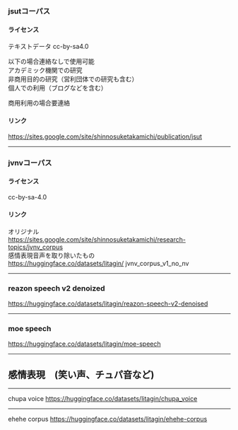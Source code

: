 ### jsutコーパス
#### ライセンス
テキストデータ cc-by-sa4.0

以下の場合連絡なしで使用可能  
アカデミック機関での研究  
非商用目的の研究（営利団体での研究も含む）  
個人での利用（ブログなどを含む）  

商用利用の場合要連絡
#### リンク
https://sites.google.com/site/shinnosuketakamichi/publication/jsut

----

### jvnvコーパス
#### ライセンス
cc-by-sa-4.0
#### リンク
オリジナル  
https://sites.google.com/site/shinnosuketakamichi/research-topics/jvnv_corpus  
感情表現音声を取り除いたもの  
https://huggingface.co/datasets/litagin/  jvnv_corpus_v1_no_nv

----

### reazon speech v2 denoized
https://huggingface.co/datasets/litagin/reazon-speech-v2-denoised

----

### moe speech
https://huggingface.co/datasets/litagin/moe-speech

----

## 感情表現　(笑い声、チュパ音など)

----

chupa voice
https://huggingface.co/datasets/litagin/chupa_voice

----

ehehe corpus
https://huggingface.co/datasets/litagin/ehehe-corpus